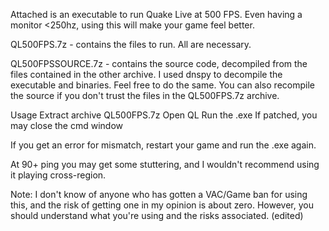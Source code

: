 Attached is an executable to run Quake Live at 500 FPS. Even having a monitor <250hz, using this will make your game feel better.

QL500FPS.7z - contains the files to run. All are necessary.

QL500FPSSOURCE.7z - contains the source code, decompiled from the files contained in the other archive. I used dnspy to decompile the executable and binaries. Feel free to do the same. You can also recompile the source if you don't trust the files in the QL500FPS.7z archive.

Usage
Extract archive QL500FPS.7z
Open QL
Run the .exe
If patched, you may close the cmd window

If you get an error for mismatch, restart your game and run the .exe again.

At 90+ ping you may get some stuttering, and I wouldn't recommend using it playing cross-region.

Note: I don't know of anyone who has gotten a VAC/Game ban for using this, and the risk of getting one in my opinion is about zero. However, you should understand what you're using and the risks associated. (edited)

